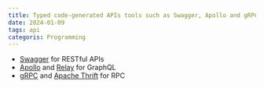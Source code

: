 ```yaml
---
title: Typed code-generated APIs tools such as Swagger, Apollo and gRPC
date: 2024-01-09
tags: api
categoris: Programming
---
```


+ [Swagger](https://github.com/swagger-api/swagger-codegen) for RESTful APIs
+ [Apollo](https://www.npmjs.com/package/apollo) and [Relay](https://facebook.github.io/relay/) for GraphQL
+ [gRPC](https://grpc.io/) and [Apache Thrift](https://thrift.apache.org/) for RPC